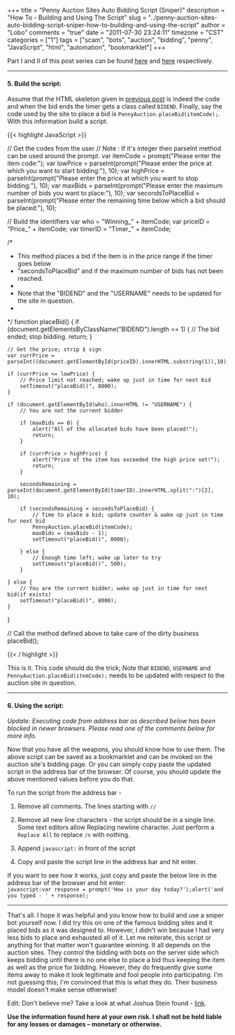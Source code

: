 +++
title = "Penny Auction Sites Auto Bidding Script (Sniper)"
description = "How To - Building and Using The Script"
slug = "../penny-auction-sites-auto-bidding-script-sniper-how-to-building-and-using-the-script"
author = "Lobo"
comments = "true"
date = "2011-07-30 23:24:11"
timezone = "CST"
categories = ["1"]
tags = ["scam", "bots", "auction", "bidding", "penny", "JavaScript", "html", "automation", "bookmarklet"]
+++

Part I and II of this post series can be found [here](/blog/penny-auction-sites-auto-bidding-script-bid-sniper-how-to-introduction/) and [here](/blog/penny-auction-sites-auto-bidding-script-sniper-how-to-requirements-preparation/) respectively.

---

#### 5. Build the script:

Assume that the HTML skeleton given in [previous post](/blog/penny-auction-sites-auto-bidding-script-sniper-how-to-requirements-preparation/) is indeed the code and when the bid ends the timer gets a class called `BIDEND`. Finally, say the code used by the site to place a bid is `PennyAuction.placeBid(itemCode);`. With this information build a script.

{{< highlight JavaScript >}}

// Get the codes from the user
// Note : If it's integer then parseInt method can be used around the prompt.
var itemCode = prompt("Please enter the item code:");
var lowPrice = parseInt(prompt("Please enter the price at which you want to start bidding:"), 10);
var highPrice = parseInt(prompt("Please enter the price at which you want to stop bidding:"), 10);
var maxBids = parseInt(prompt("Please enter the maximum number of bids you want to place:"), 10);
var secondsToPlaceBid = parseInt(prompt("Please enter the remaining time below which a bid should be placed:"), 10);

// Build the identifiers
var who = "Winning_" + itemCode;
var priceID = "Price_" + itemCode;
var timerID = "Timer_" + itemCode;

/*
 * This method places a bid if the item is in the price range if the timer goes below
 * "secondsToPlaceBid" and if the maximum number of bids has not been reached.
 *
 * Note that the "BIDEND" and the "USERNAME" needs to be updated for the site in question.
 *
 */
function placeBid() {
    if (document.getElementsByClassName("BIDEND").length == 1) {
        // The bid ended; stop bidding.
        return;
    }

    // Get the price; strip $ sign
    var currPrice = parseInt((document.getElementById(priceID).innerHTML.substring(1)),10);

    if (currPrice <= lowPrice) {
        // Price limit not reached; wake up just in time for next bid
        setTimeout("placeBid()", 8000);
    }

    if (document.getElementById(who).innerHTML != "USERNAME") {
        // You are not the current bidder

        if (maxBids == 0) {
            alert("All of the allocated bids have been placed!");
            return;
        }

        if (currPrice > highPrice) {
            alert("Price of the item has exceeded the high price set!");
            return;
        }

        secondsRemaining = parseInt(document.getElementById(timerID).innerHTML.split(":")[2], 10);

        if (secondsRemaining < secondsToPlaceBid) {
            // Time to place a bid; update counter & wake up just in time for next bid
            PennyAuction.placeBid(itemCode);
            maxBids = (maxBids - 1);
            setTimeout("placeBid()", 8000);

        } else {
            // Enough time left; wake up later to try
            setTimeout("placeBid()", 500);
        }

    } else {
        // You are the current bidder; wake up just in time for next bid(if exists)
        setTimeout("placeBid()", 8000);
    }
}

// Call the method defined above to take care of the dirty business
placeBid();

{{< / highlight >}}

This is it. This code should do the trick; Note that  `BIDEND`, `USERNAME` and `PennyAuction.placeBid(itemCode);` needs to be updated with respect to the auction site in question.


---

#### 6. Using the script:

_Update: Executing code from address bar as described below has been blocked in newer browsers. Please read one of the comments below for more info._

Now that you have all the weapons, you should know how to use them. The above script can be saved as a bookmarklet and can be invoked on the auction site's bidding page. Or you can simply copy paste the updated script in the address bar of the browser. Of course, you should update the above mentioned values before you do that.

To run the script from the address bar -

1. Remove all comments. The lines starting with `//`

1. Remove all new line characters - the script should be in a single line. Some text editors allow Replacing newline character. Just perform a `Replace All` to replace `/n` with nothing.

1. Append `javascript:` in front of the script

1. Copy and paste the script line in the address bar and hit enter.


If you want to see how it works, just copy and paste the below line in the address bar of the browser and hit enter:  
`javascript:var response = prompt('How is your day today?');alert('and you typed - ' + response);`


---


That's all. I hope it was helpful and you know how to build and use a sniper bot yourself now. I did try this on one of the famous bidding sites and it placed bids as it was designed to. However, I didn't win because I had very less bids to place and exhausted all of it. Let me reiterate, this script or anything for that matter won't guarantee winning. It all depends on the auction sites. They control the bidding with bots on the server side which keeps bidding until there is no one else to place a bid thus keeping the item as well as the price for bidding. However, they do frequently give some items away to make it look legitimate and fool people into participating. I'm not guessing this; I'm convinced that this is what they do. Their business model doesn't make sense otherwise!

Edit: Don't believe me? Take a look at what Joshua Stein found - [link](https://jcs.org/notaweblog/2009/03/06/trying_to_game_swoopo_com/).

**Use the information found here at your own risk. I shall not be held liable for any losses or damages – monetary or otherwise.**
